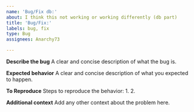 ```yaml
---
name: 'Bug/Fix db:'
about: I think this not working or working differently (db part)
title: 'Bug/Fix:'
labels: bug, fix
type: Bug
assignees: Anarchy73

---
```


**Describe the bug**
A clear and concise description of what the bug is.

**Expected behavior**
A clear and concise description of what you expected to happen.

**To Reproduce**
Steps to reproduce the behavior:
1. 
2. 

**Additional context**
Add any other context about the problem here.

